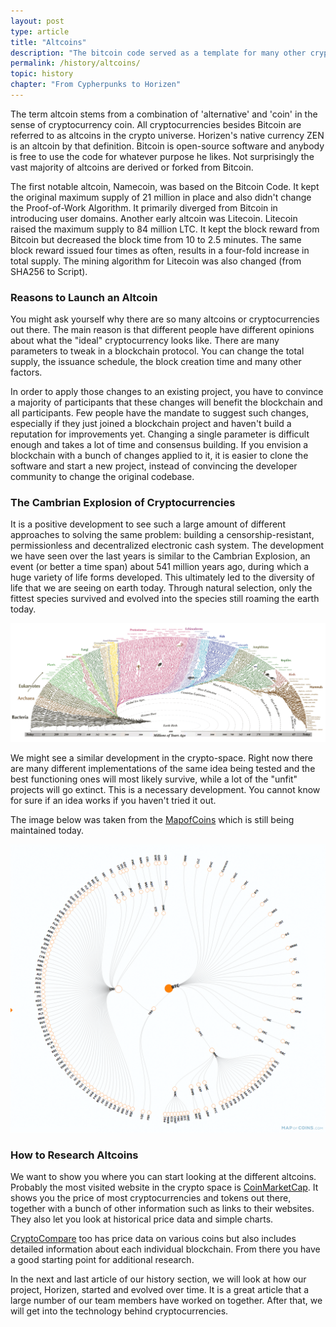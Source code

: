 ```yaml
---
layout: post
type: article
title: "Altcoins"
description: "The bitcoin code served as a template for many other cryptocurrencies. These alternative coins are called altcoins."
permalink: /history/altcoins/
topic: history
chapter: "From Cypherpunks to Horizen"
---
```


The term altcoin stems from a combination of 'alternative' and 'coin' in the sense of cryptocurrency coin. All cryptocurrencies besides Bitcoin are referred to as altcoins in the crypto universe. Horizen's native currency ZEN is an altcoin by that definition. Bitcoin is open-source software and anybody is free to use the code for whatever purpose he likes. Not surprisingly the vast majority of altcoins are derived or forked from Bitcoin.

The first notable altcoin, Namecoin, was based on the Bitcoin Code. It kept the original maximum supply of 21 million in place and also didn't change the Proof-of-Work Algorithm. It primarily diverged from Bitcoin in introducing user domains. Another early altcoin was Litecoin. Litecoin raised the maximum supply to 84 million LTC. It kept the block reward from Bitcoin but decreased the block time from 10 to 2.5 minutes. The same block reward issued four times as often, results in a four-fold increase in total supply. The mining algorithm for Litecoin was also changed (from SHA256 to Script). 

### Reasons to Launch an Altcoin

You might ask yourself why there are so many altcoins or cryptocurrencies out there. The main reason is that different people have different opinions about what the "ideal" cryptocurrency looks like. There are many parameters to tweak in a blockchain protocol. You can change the total supply, the issuance schedule, the block creation time and many other factors.

In order to apply those changes to an existing project, you have to convince a majority of participants that these changes will benefit the blockchain and all participants. Few people have the mandate to suggest such changes, especially if they just joined a blockchain project and haven't build a reputation for improvements yet. Changing a single parameter is difficult enough and takes a lot of time and consensus building. If you envision a blockchain with a bunch of changes applied to it, it is easier to clone the software and start a new project, instead of convincing the developer community to change the original codebase.

### The Cambrian Explosion of Cryptocurrencies

It is a positive development to see such a large amount of different approaches to solving the same problem: building a censorship-resistant, permissionless and decentralized electronic cash system. The development we have seen over the last years is similar to the Cambrian Explosion, an event (or better a time span) about 541 million years ago, during which a huge variety of life forms developed. This ultimately led to the diversity of life that we are seeing on earth today. Through natural selection, only the fittest species survived and evolved into the species still roaming the earth today.

![evolution](/assets/post_files/history/altcoins/HA1.3.1_evolution.png)

We might see a similar development in the crypto-space. Right now there are many different implementations of the same idea being tested and the best functioning ones will most likely survive, while a lot of the "unfit" projects will go extinct. This is a necessary development. You cannot know for sure if an idea works if you haven't tried it out.

The image below was taken from the [MapofCoins](https://mapofcoins.com/bitcoin) which is still being maintained today.

![evolution coins](/assets/post_files/history/altcoins/HA1.3.2_evolution_coins.png)

### How to Research Altcoins

We want to show you where you can start looking at the different altcoins. Probably the most visited website in the crypto space is [CoinMarketCap](https://coinmarketcap.com/). It shows you the price of most cryptocurrencies and tokens out there, together with a bunch of other information such as links to their websites. They also let you look at historical price data and simple charts.

[CryptoCompare](https://www.cryptocompare.com/) too has price data on various coins but also includes detailed information about each individual blockchain. From there you have a good starting point for additional research.

In the next and last article of our history section, we will look at how our project, Horizen, started and evolved over time. It is a great article that a large number of our team members have worked on together. After that, we will get into the technology behind cryptocurrencies.
